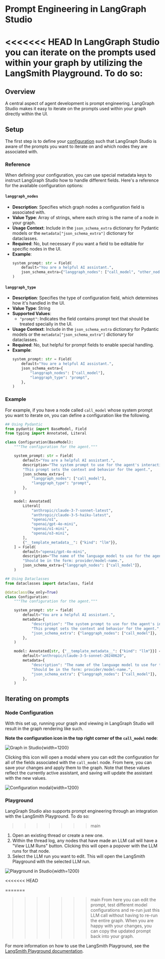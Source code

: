 # Prompt Engineering in LangGraph Studio

<<<<<<< HEAD
In LangGraph Studio you can iterate on the prompts used within your graph by utilizing the LangSmith Playground. To do so:
=======
## Overview

A central aspect of agent development is prompt engineering. LangGraph Studio makes it easy to iterate on the prompts used within your graph directly within the UI.

## Setup

The first step is to define your [configuration](https://langchain-ai.github.io/langgraph/how-tos/configuration/) such that LangGraph Studio is aware of the prompts you want to iterate on and which nodes they are associated with.

### Reference

When defining your configuration, you can use special metadata keys to instruct LangGraph Studio how to handle different fields. Here's a reference for the available configuration options:

#### `langgraph_nodes`

- **Description**: Specifies which graph nodes a configuration field is associated with.
- **Value Type**: Array of strings, where each string is the name of a node in your graph.
- **Usage Context**: Include in the `json_schema_extra` dictionary for Pydantic models or the `metadata["json_schema_extra"]` dictionary for dataclasses.
- **Required**: No, but necessary if you want a field to be editable for specific nodes in the UI.
- **Example**:
  ```python
  system_prompt: str = Field(
      default="You are a helpful AI assistant.",
      json_schema_extra={"langgraph_nodes": ["call_model", "other_node"]},
  )
  ```

#### `langgraph_type`

- **Description**: Specifies the type of configuration field, which determines how it's handled in the UI.
- **Value Type**: String
- **Supported Values**:
  - `"prompt"`: Indicates the field contains prompt text that should be treated specially in the UI.
- **Usage Context**: Include in the `json_schema_extra` dictionary for Pydantic models or the `metadata["json_schema_extra"]` dictionary for dataclasses.
- **Required**: No, but helpful for prompt fields to enable special handling.
- **Example**:
  ```python
  system_prompt: str = Field(
      default="You are a helpful AI assistant.",
      json_schema_extra={
          "langgraph_nodes": ["call_model"],
          "langgraph_type": "prompt",
      },
  )
  ```

### Example

For example, if you have a node called `call_model` whose system prompt you want to iterate on, you can define a configuration like the following.

```python
## Using Pydantic
from pydantic import BaseModel, Field
from typing import Annotated, Literal

class Configuration(BaseModel):
    """The configuration for the agent."""

    system_prompt: str = Field(
        default="You are a helpful AI assistant.",
        description="The system prompt to use for the agent's interactions. "
        "This prompt sets the context and behavior for the agent.",
        json_schema_extra={
            "langgraph_nodes": ["call_model"],
            "langgraph_type": "prompt",
        },
    )

    model: Annotated[
        Literal[
            "anthropic/claude-3-7-sonnet-latest",
            "anthropic/claude-3-5-haiku-latest",
            "openai/o1",
            "openai/gpt-4o-mini",
            "openai/o1-mini",
            "openai/o3-mini",
        ],
        {"__template_metadata__": {"kind": "llm"}},
    ] = Field(
        default="openai/gpt-4o-mini",
        description="The name of the language model to use for the agent's main interactions. "
        "Should be in the form: provider/model-name.",
        json_schema_extra={"langgraph_nodes": ["call_model"]},
    )

## Using Dataclasses
from dataclasses import dataclass, field

@dataclass(kw_only=True)
class Configuration:
    """The configuration for the agent."""

    system_prompt: str = field(
        default="You are a helpful AI assistant.",
        metadata={
            "description": "The system prompt to use for the agent's interactions. "
            "This prompt sets the context and behavior for the agent.",
            "json_schema_extra": {"langgraph_nodes": ["call_model"]},
        },
    )

    model: Annotated[str, {"__template_metadata__": {"kind": "llm"}}] = field(
        default="anthropic/claude-3-5-sonnet-20240620",
        metadata={
            "description": "The name of the language model to use for the agent's main interactions. "
            "Should be in the form: provider/model-name.",
            "json_schema_extra": {"langgraph_nodes": ["call_model"]},
        },
    )

```

## Iterating on prompts

### Node Configuration

With this set up, running your graph and viewing in LangGraph Studio will result in the graph rendering like such.

**Note the configuration icon in the top right corner of the `call_model` node**:

![Graph in Studio](../img/studio_graph_with_configuration.png){width=1200}

Clicking this icon will open a modal where you can edit the configuration for all of the fields associated with the `call_model` node. From here, you can save your changes and apply them to the graph. Note that these values reflect the currently active assistant, and saving will update the assistant with the new values.

![Configuration modal](../img/studio_node_configuration.png){width=1200}

### Playground

LangGraph Studio also supports prompt engineering through an integration with the LangSmith Playground. To do so:
>>>>>>> main

1. Open an existing thread or create a new one.
2. Within the thread log, any nodes that have made an LLM call will have a "View LLM Runs" button. Clicking this will open a popover with the LLM runs for that node.
3. Select the LLM run you want to edit. This will open the LangSmith Playground with the selected LLM run.

![Playground in Studio](../img/studio_playground.png){width=1200}

<<<<<<< HEAD


=======
>>>>>>> main
From here you can edit the prompt, test different model configurations and re-run just this LLM call without having to re-run the entire graph. When you are happy with your changes, you can copy the updated prompt back into your graph.

For more information on how to use the LangSmith Playground, see the [LangSmith Playground documentation](https://docs.smith.langchain.com/prompt_engineering/how_to_guides#playground).
